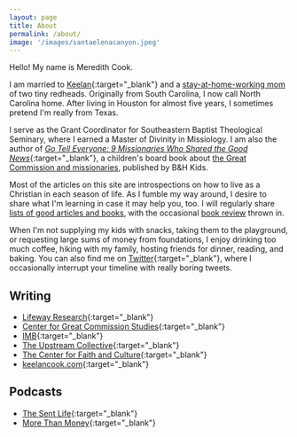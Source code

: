 ```yaml
---
layout: page
title: About
permalink: /about/
image: '/images/santaelenacanyon.jpeg'
---
```


Hello! My name is Meredith Cook.

I am married to [Keelan](https://keelancook.com){:target="_blank"} and a [stay-at-home-working mom](https://www.meredithcook.net/the-stay-at-home-full-time-working-mom) of two tiny redheads. Originally from South Carolina, I now call North Carolina home. After living in Houston for almost five years, I sometimes pretend I'm really from Texas.  

I serve as the Grant Coordinator for Southeastern Baptist Theological Seminary, where I earned a Master of Divinity in Missiology. I am also the author of [*Go Tell Everyone: 9 Missionaries Who Shared the Good News*](https://amzn.to/45wlDh1){:target="_blank"}, a children's board book about [the Great Commission and missionaries](https://www.meredithcook.net/writing-a-children-book), published by B&H Kids. 

Most of the articles on this site are introspections on how to live as a Christian in each season of life. As I fumble my way around, I desire to share what I'm learning in case it may help you, too. I will regularly share [lists of good articles and books](https://www.meredithcook.net/tags/#resources), with the occasional [book review](https://www.meredithcook.net/tags/#book-review) thrown in.

When I'm not supplying my kids with snacks, taking them to the playground, or requesting large sums of money from foundations, I enjoy drinking too much coffee, hiking with my family, hosting friends for dinner, reading, and baking. You can also find me on [Twitter](https://twitter.com/meredithcook716){:target="_blank"}, where I occasionally interrupt your timeline with really boring tweets. 

## Writing

* [Lifeway Research](ttps://research.lifeway.com/2020/03/31/why-our-worship-and-spiritual-walk-needs-repetition/){:target="_blank"}
* [Center for Great Commission Studies](https://www.thecgcs.org/resources/post/how-parents-can-teach-kids-about-missions/){:target="_blank"}
* [IMB](https://www.imb.org/?s=meredith+cook&sort=relevant&filter_type=post%2Carticles){:target="_blank"}
* [The Upstream Collective](https://www.theupstreamcollective.org/post/use-the-holidays-to-your-evangelistic-advantage){:target="_blank"}
* [The Center for Faith and Culture](https://cfc.sebts.edu/faith-and-work/women-seminary-professors/"){:target="_blank"}
* [keelancook.com](https://keelancook.com/2016/04/29/your-churchs-continued-responsibility-for-its-sent-ones/){:target="_blank"}

## Podcasts

* [The Sent Life](https://www.thecgcs.org/resources/podcast/how-to-talk-to-our-kids-about-missions/"){:target="_blank"}
* [More Than Money](https://www.artrainer.com/podcast/episode/7a0a2eb3/episode-244-or-6-ways-parents-can-teach-kids-about-missions-or-guest-meredith-cook){:target="_blank"}
